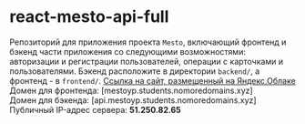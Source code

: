 # react-mesto-api-full

Репозиторий для приложения проекта `Mesto`, включающий фронтенд и бэкенд части приложения со следующими возможностями: авторизации и регистрации пользователей, операции с карточками и пользователями. Бэкенд расположите в директории `backend/`, а фронтенд - в `frontend/`. 
[Ссылка на сайт, размещенный на Яндекс.Облаке](http://mestoyp.students.nomoredomains.xyz/)  
Домен для фронтенда: [mestoyp.students.nomoredomains.xyz]  
Домен для бэкенда: [api.mestoyp.students.nomoredomains.xyz]  
Публичный IP-адрес сервера: **51.250.82.65** 